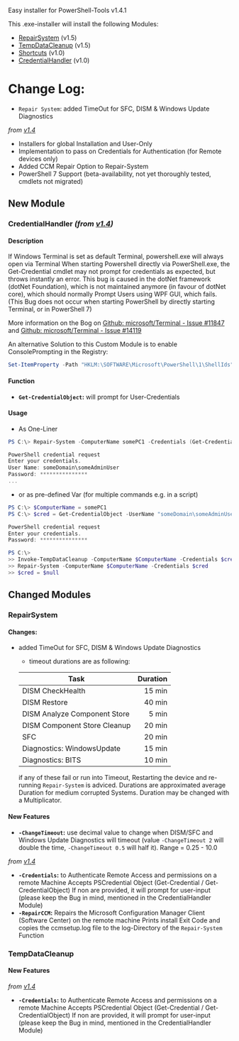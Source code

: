 Easy installer for PowerShell-Tools v1.4.1

This .exe-installer will install the following Modules:

- [RepairSystem](https://github.com/halatsWol/PowerShell-Tools/tree/v1.4.1/modules/Repair-System) (v1.5)
- [TempDataCleanup](https://github.com/halatsWol/PowerShell-Tools/tree/v1.4.1/modules/TempDataCleanup) (v1.5)
- [Shortcuts](https://github.com/halatsWol/PowerShell-Tools/tree/v1.4.1/modules/Shortcuts) (v1.0)
- [CredentialHandler](https://github.com/halatsWol/PowerShell-Tools/tree/v1.4.1/modules/CredentialHandler) (v1.0)

# Change Log:

- `Repair System`: added TimeOut for SFC, DISM & Windows Update Diagnostics

_from [v1.4](https://github.com/halatsWol/PowerShell-Tools/releases/tag/v1.4)_
- Installers for global Installation and User-Only
- Implementation to pass on Credentials for Authentication (for Remote devices only)
- Added CCM Repair Option to Repair-System
- PowerShell 7 Support (beta-availability, not yet thoroughly tested, cmdlets not migrated)

## New Module
### CredentialHandler _(from [v1.4](https://github.com/halatsWol/PowerShell-Tools/releases/tag/v1.4))_
#### Description

If Windows Terminal is set as default Terminal, powershell.exe will always open via Terminal
When starting Powershell directly via PowerShell.exe, the Get-Credential cmdlet may not prompt for credentials as expected, but throws instantly an error.
This bug is caused in the dotNet framework (dotNet Foundation), which is not maintained anymore (in favour of dotNet core), which should normally Prompt Users using WPF GUI, which fails.
(This Bug does not occur when starting PowerShell by directly starting Terminal, or  in PowerShell 7)

More information on the Bog on [Github: microsoft/Terminal - Issue #11847](https://github.com/microsoft/terminal/issues/11847#issuecomment-1402554766) and [Github: microsoft/Terminal - Issue #14119](https://github.com/microsoft/terminal/issues/14119)

An alternative Solution to this Custom Module is to enable ConsolePrompting in the Registry:
```Powershell
Set-ItemProperty -Path "HKLM:\SOFTWARE\Microsoft\PowerShell\1\ShellIds" -Name "ConsolePrompting" -Value $true
```

#### Function

- **`Get-CredentialObject`:** will prompt for User-Credentials

#### Usage

- As One-Liner
```Powershell
PS C:\> Repair-System -ComputerName somePC1 -Credentials (Get-CredentialObject)

PowerShell credential request
Enter your credentials.
User Name: someDomain\someAdminUser
Password: ***************
...
```

- or as pre-defined Var (for multiple commands e.g. in a script)
```Powershell
PS C:\> $ComputerName = somePC1
PS C:\> $cred = Get-CredentialObject -UserName "someDomain\someAdminUser"

PowerShell credential request
Enter your credentials.
Password: ***************

PS C:\>
>> Invoke-TempDataCleanup -ComputerName $ComputerName -Credentials $cred
>> Repair-System -ComputerName $ComputerName -Credentials $cred
>> $cred = $null
```

## Changed Modules
### RepairSystem

#### Changes:

- added TimeOut for SFC, DISM & Windows Update Diagnostics
  - timeout durations are as following:

   | Task | Duration |
   | ---- | --------: |
   | DISM CheckHealth | 15 min |
   | DISM Restore | 40 min |
   | DISM Analyze Component Store | 5 min |
   | DISM Component Store Cleanup | 20 min |
   | SFC | 20 min |
   | Diagnostics: WindowsUpdate | 15 min |
   | Diagnostics: BITS | 10 min|

  if any of these fail or run into Timeout, Restarting the device and re-running `Repair-System` is adviced.
  Durations are approximated average Duration for medium corrupted Systems. Duration may be changed with a Multiplicator.

#### New Features

- **`-ChangeTimeout`:** use decimal value to change when DISM/SFC and Windows Update Diagnostics will timeout (value `-ChangeTimeout 2` will double the time, `-ChangeTimeout 0.5` will half it).
Range = 0.25 - 10.0

_from [v1.4](https://github.com/halatsWol/PowerShell-Tools/releases/tag/v1.4)_
- **`-Credentials`:** to Authenticate Remote Access and permissions on a remote Machine
Accepts PSCredential Object (Get-Credential / Get-CredentialObject)
If non are provided, it will prompt for user-input (please keep the Bug in mind, mentioned in the CredentialHandler Module)
- **`-RepairCCM`:** Repairs the Microsoft Configuration Manager Client (Software Center) on the remote machine
Prints install Exit Code and copies the ccmsetup.log file to the log-Directory of the `Repair-System` Function

### TempDataCleanup
#### New Features

_from [v1.4](https://github.com/halatsWol/PowerShell-Tools/releases/tag/v1.4)_
- **`-Credentials`:** to Authenticate Remote Access and permissions on a remote Machine
Accepts PSCredential Object (Get-Credential / Get-CredentialObject)
If non are provided, it will prompt for user-input (please keep the Bug in mind, mentioned in the CredentialHandler Module)



